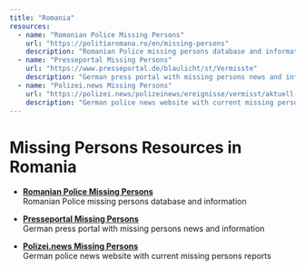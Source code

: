 ```yaml
---
title: "Romania"
resources:
  - name: "Romanian Police Missing Persons"
    url: "https://politiaromana.ro/en/missing-persons"
    description: "Romanian Police missing persons database and information"
  - name: "Presseportal Missing Persons"
    url: "https://www.presseportal.de/blaulicht/st/Vermisste"
    description: "German press portal with missing persons news and information"
  - name: "Polizei.news Missing Persons"
    url: "https://polizei.news/polizeinews/ereignisse/vermisst/aktuell-vermisst/"
    description: "German police news website with current missing persons reports"
---
```


# Missing Persons Resources in Romania

- **[Romanian Police Missing Persons](https://politiaromana.ro/en/missing-persons)**  
  Romanian Police missing persons database and information

- **[Presseportal Missing Persons](https://www.presseportal.de/blaulicht/st/Vermisste)**  
  German press portal with missing persons news and information

- **[Polizei.news Missing Persons](https://polizei.news/polizeinews/ereignisse/vermisst/aktuell-vermisst/)**  
  German police news website with current missing persons reports
